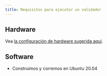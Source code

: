 ```yaml
---
title: Requisitos para ejecutar un validador
---
```


## Hardware

Vea [la configuración de hardware sugerida aquí](../../running-validator/validator-reqs.md).

## Software

- Construimos y corremos en Ubuntu 20.04
